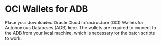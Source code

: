 # OCI Wallets for ADB

Place your downloaded Oracle Cloud Infrastructure (OCI) Wallets for Autonomous Databases (ADB) here. The wallets are required to connect to the ADB from your local machine, which is necessary for the batch scripts to work.